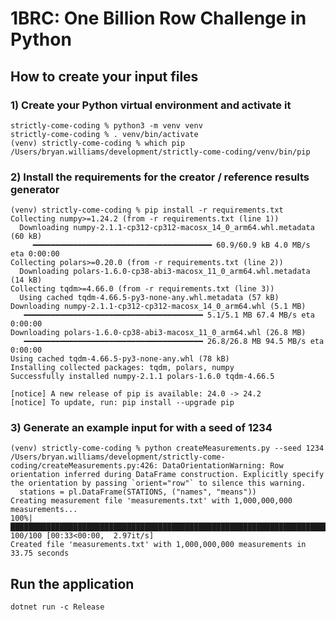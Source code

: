 # 1BRC: One Billion Row Challenge in Python


## How to create your input files

### 1) Create your Python virtual environment and activate it

```shell
strictly-come-coding % python3 -m venv venv
strictly-come-coding % . venv/bin/activate
(venv) strictly-come-coding % which pip
/Users/bryan.williams/development/strictly-come-coding/venv/bin/pip
```


### 2) Install the requirements for the creator / reference results generator

```shell
(venv) strictly-come-coding % pip install -r requirements.txt
Collecting numpy>=1.24.2 (from -r requirements.txt (line 1))
  Downloading numpy-2.1.1-cp312-cp312-macosx_14_0_arm64.whl.metadata (60 kB)
     ━━━━━━━━━━━━━━━━━━━━━━━━━━━━━━━━━━━━━━━━ 60.9/60.9 kB 4.0 MB/s eta 0:00:00
Collecting polars>=0.20.0 (from -r requirements.txt (line 2))
  Downloading polars-1.6.0-cp38-abi3-macosx_11_0_arm64.whl.metadata (14 kB)
Collecting tqdm>=4.66.0 (from -r requirements.txt (line 3))
  Using cached tqdm-4.66.5-py3-none-any.whl.metadata (57 kB)
Downloading numpy-2.1.1-cp312-cp312-macosx_14_0_arm64.whl (5.1 MB)
   ━━━━━━━━━━━━━━━━━━━━━━━━━━━━━━━━━━━━━━━━ 5.1/5.1 MB 67.4 MB/s eta 0:00:00
Downloading polars-1.6.0-cp38-abi3-macosx_11_0_arm64.whl (26.8 MB)
   ━━━━━━━━━━━━━━━━━━━━━━━━━━━━━━━━━━━━━━━━ 26.8/26.8 MB 94.5 MB/s eta 0:00:00
Using cached tqdm-4.66.5-py3-none-any.whl (78 kB)
Installing collected packages: tqdm, polars, numpy
Successfully installed numpy-2.1.1 polars-1.6.0 tqdm-4.66.5

[notice] A new release of pip is available: 24.0 -> 24.2
[notice] To update, run: pip install --upgrade pip
```

### 3) Generate an example input for with a seed of 1234

```shell
(venv) strictly-come-coding % python createMeasurements.py --seed 1234
/Users/bryan.williams/development/strictly-come-coding/createMeasurements.py:426: DataOrientationWarning: Row orientation inferred during DataFrame construction. Explicitly specify the orientation by passing `orient="row"` to silence this warning.
  stations = pl.DataFrame(STATIONS, ("names", "means"))
Creating measurement file 'measurements.txt' with 1,000,000,000 measurements...
100%|████████████████████████████████████████████████████████████████████████████████████████████████████████████████████████████████| 100/100 [00:33<00:00,  2.97it/s]
Created file 'measurements.txt' with 1,000,000,000 measurements in 33.75 seconds
````

## Run the application

`dotnet run -c Release`


